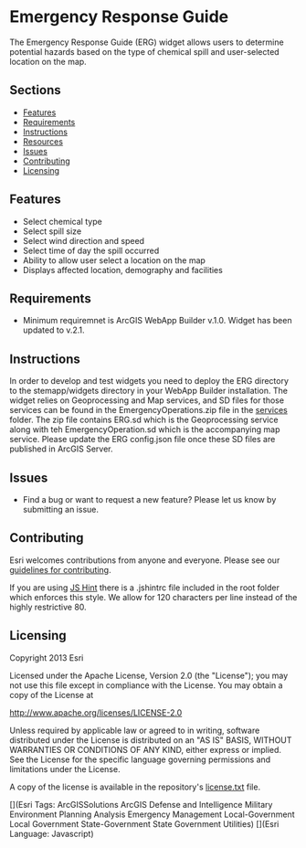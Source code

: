# Emergency Response Guide
The Emergency Response Guide (ERG) widget allows users to determine potential hazards based on the type of chemical spill and user-selected location on the map.

## Sections
* [Features](#features)
* [Requirements](#requirements)
* [Instructions](#instructions)
* [Resources](#resources)
* [Issues](#issues)
* [Contributing](#contributing)
* [Licensing](#licensing)

## Features
* Select chemical type
* Select spill size
* Select wind direction and speed
* Select time of day the spill occurred
* Ability to allow user select a location on the map
* Displays affected location, demography and facilities

## Requirements
* Minimum requiremnet is ArcGIS WebApp Builder v.1.0. Widget has been updated to v.2.1.

## Instructions
In order to develop and test widgets you need to deploy the ERG directory to the stemapp/widgets directory in your WebApp Builder installation. The widget relies on Geoprocessing and Map services, and SD files for those services can be found in the EmergencyOperations.zip file in the [services](https://github.com/Esri/solutions-webappbuilder-widgets/tree/master/ERG/services) folder. The zip file contains ERG.sd which is the Geoprocessing service along with teh EmergencyOperation.sd which is the accompanying map service. Please update the ERG config.json file once these SD files are published in ArcGIS Server.

## Issues
* Find a bug or want to request a new feature?  Please let us know by submitting an issue.

## Contributing
Esri welcomes contributions from anyone and everyone. Please see our [guidelines for contributing](https://github.com/esri/contributing).

If you are using [JS Hint](http://http://www.jshint.com/) there is a .jshintrc file included in the root folder which enforces this style.
We allow for 120 characters per line instead of the highly restrictive 80.

## Licensing
Copyright 2013 Esri

Licensed under the Apache License, Version 2.0 (the "License");
you may not use this file except in compliance with the License.
You may obtain a copy of the License at

   http://www.apache.org/licenses/LICENSE-2.0

Unless required by applicable law or agreed to in writing, software
distributed under the License is distributed on an "AS IS" BASIS,
WITHOUT WARRANTIES OR CONDITIONS OF ANY KIND, either express or implied.
See the License for the specific language governing permissions and
limitations under the License.

A copy of the license is available in the repository's
[license.txt](license.txt) file.

[](Esri Tags: ArcGISSolutions ArcGIS Defense and Intelligence Military Environment Planning Analysis Emergency Management Local-Government Local Government State-Government State Government Utilities)
[](Esri Language: Javascript)